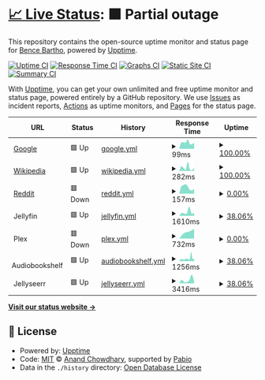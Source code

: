 # [📈 Live Status](https://kockabence.github.io/upptime): <!--live status--> **🟧 Partial outage**

This repository contains the open-source uptime monitor and status page for [Bence Bartho](https://kockabence.github.io/upptime), powered by [Upptime](https://github.com/upptime/upptime).

[![Uptime CI](https://github.com/kockabence/upptime/workflows/Uptime%20CI/badge.svg)](https://github.com/kockabence/upptime/actions?query=workflow%3A%22Uptime+CI%22)
[![Response Time CI](https://github.com/kockabence/upptime/workflows/Response%20Time%20CI/badge.svg)](https://github.com/kockabence/upptime/actions?query=workflow%3A%22Response+Time+CI%22)
[![Graphs CI](https://github.com/kockabence/upptime/workflows/Graphs%20CI/badge.svg)](https://github.com/kockabence/upptime/actions?query=workflow%3A%22Graphs+CI%22)
[![Static Site CI](https://github.com/kockabence/upptime/workflows/Static%20Site%20CI/badge.svg)](https://github.com/kockabence/upptime/actions?query=workflow%3A%22Static+Site+CI%22)
[![Summary CI](https://github.com/kockabence/upptime/workflows/Summary%20CI/badge.svg)](https://github.com/kockabence/upptime/actions?query=workflow%3A%22Summary+CI%22)

With [Upptime](https://upptime.js.org), you can get your own unlimited and free uptime monitor and status page, powered entirely by a GitHub repository. We use [Issues](https://github.com/kockabence/upptime/issues) as incident reports, [Actions](https://github.com/kockabence/upptime/actions) as uptime monitors, and [Pages](https://kockabence.github.io/upptime) for the status page.

<!--start: status pages-->
<!-- This summary is generated by Upptime (https://github.com/upptime/upptime) -->
<!-- Do not edit this manually, your changes will be overwritten -->
<!-- prettier-ignore -->
| URL | Status | History | Response Time | Uptime |
| --- | ------ | ------- | ------------- | ------ |
| <img alt="" src="https://icons.duckduckgo.com/ip3/www.google.com.ico" height="13"> [Google](https://www.google.com) | 🟩 Up | [google.yml](https://github.com/kockabence/upptime/commits/HEAD/history/google.yml) | <details><summary><img alt="Response time graph" src="./graphs/google/response-time-week.png" height="20"> 99ms</summary><br><a href="https://status.bencebartho.com/history/google"><img alt="Response time 111" src="https://img.shields.io/endpoint?url=https%3A%2F%2Fraw.githubusercontent.com%2Fkockabence%2Fupptime%2FHEAD%2Fapi%2Fgoogle%2Fresponse-time.json"></a><br><a href="https://status.bencebartho.com/history/google"><img alt="24-hour response time 97" src="https://img.shields.io/endpoint?url=https%3A%2F%2Fraw.githubusercontent.com%2Fkockabence%2Fupptime%2FHEAD%2Fapi%2Fgoogle%2Fresponse-time-day.json"></a><br><a href="https://status.bencebartho.com/history/google"><img alt="7-day response time 99" src="https://img.shields.io/endpoint?url=https%3A%2F%2Fraw.githubusercontent.com%2Fkockabence%2Fupptime%2FHEAD%2Fapi%2Fgoogle%2Fresponse-time-week.json"></a><br><a href="https://status.bencebartho.com/history/google"><img alt="30-day response time 97" src="https://img.shields.io/endpoint?url=https%3A%2F%2Fraw.githubusercontent.com%2Fkockabence%2Fupptime%2FHEAD%2Fapi%2Fgoogle%2Fresponse-time-month.json"></a><br><a href="https://status.bencebartho.com/history/google"><img alt="1-year response time 112" src="https://img.shields.io/endpoint?url=https%3A%2F%2Fraw.githubusercontent.com%2Fkockabence%2Fupptime%2FHEAD%2Fapi%2Fgoogle%2Fresponse-time-year.json"></a></details> | <details><summary><a href="https://status.bencebartho.com/history/google">100.00%</a></summary><a href="https://status.bencebartho.com/history/google"><img alt="All-time uptime 100.00%" src="https://img.shields.io/endpoint?url=https%3A%2F%2Fraw.githubusercontent.com%2Fkockabence%2Fupptime%2FHEAD%2Fapi%2Fgoogle%2Fuptime.json"></a><br><a href="https://status.bencebartho.com/history/google"><img alt="24-hour uptime 100.00%" src="https://img.shields.io/endpoint?url=https%3A%2F%2Fraw.githubusercontent.com%2Fkockabence%2Fupptime%2FHEAD%2Fapi%2Fgoogle%2Fuptime-day.json"></a><br><a href="https://status.bencebartho.com/history/google"><img alt="7-day uptime 100.00%" src="https://img.shields.io/endpoint?url=https%3A%2F%2Fraw.githubusercontent.com%2Fkockabence%2Fupptime%2FHEAD%2Fapi%2Fgoogle%2Fuptime-week.json"></a><br><a href="https://status.bencebartho.com/history/google"><img alt="30-day uptime 100.00%" src="https://img.shields.io/endpoint?url=https%3A%2F%2Fraw.githubusercontent.com%2Fkockabence%2Fupptime%2FHEAD%2Fapi%2Fgoogle%2Fuptime-month.json"></a><br><a href="https://status.bencebartho.com/history/google"><img alt="1-year uptime 99.98%" src="https://img.shields.io/endpoint?url=https%3A%2F%2Fraw.githubusercontent.com%2Fkockabence%2Fupptime%2FHEAD%2Fapi%2Fgoogle%2Fuptime-year.json"></a></details>
| <img alt="" src="https://icons.duckduckgo.com/ip3/en.wikipedia.org.ico" height="13"> [Wikipedia](https://en.wikipedia.org) | 🟩 Up | [wikipedia.yml](https://github.com/kockabence/upptime/commits/HEAD/history/wikipedia.yml) | <details><summary><img alt="Response time graph" src="./graphs/wikipedia/response-time-week.png" height="20"> 282ms</summary><br><a href="https://status.bencebartho.com/history/wikipedia"><img alt="Response time 217" src="https://img.shields.io/endpoint?url=https%3A%2F%2Fraw.githubusercontent.com%2Fkockabence%2Fupptime%2FHEAD%2Fapi%2Fwikipedia%2Fresponse-time.json"></a><br><a href="https://status.bencebartho.com/history/wikipedia"><img alt="24-hour response time 248" src="https://img.shields.io/endpoint?url=https%3A%2F%2Fraw.githubusercontent.com%2Fkockabence%2Fupptime%2FHEAD%2Fapi%2Fwikipedia%2Fresponse-time-day.json"></a><br><a href="https://status.bencebartho.com/history/wikipedia"><img alt="7-day response time 282" src="https://img.shields.io/endpoint?url=https%3A%2F%2Fraw.githubusercontent.com%2Fkockabence%2Fupptime%2FHEAD%2Fapi%2Fwikipedia%2Fresponse-time-week.json"></a><br><a href="https://status.bencebartho.com/history/wikipedia"><img alt="30-day response time 255" src="https://img.shields.io/endpoint?url=https%3A%2F%2Fraw.githubusercontent.com%2Fkockabence%2Fupptime%2FHEAD%2Fapi%2Fwikipedia%2Fresponse-time-month.json"></a><br><a href="https://status.bencebartho.com/history/wikipedia"><img alt="1-year response time 212" src="https://img.shields.io/endpoint?url=https%3A%2F%2Fraw.githubusercontent.com%2Fkockabence%2Fupptime%2FHEAD%2Fapi%2Fwikipedia%2Fresponse-time-year.json"></a></details> | <details><summary><a href="https://status.bencebartho.com/history/wikipedia">100.00%</a></summary><a href="https://status.bencebartho.com/history/wikipedia"><img alt="All-time uptime 100.00%" src="https://img.shields.io/endpoint?url=https%3A%2F%2Fraw.githubusercontent.com%2Fkockabence%2Fupptime%2FHEAD%2Fapi%2Fwikipedia%2Fuptime.json"></a><br><a href="https://status.bencebartho.com/history/wikipedia"><img alt="24-hour uptime 100.00%" src="https://img.shields.io/endpoint?url=https%3A%2F%2Fraw.githubusercontent.com%2Fkockabence%2Fupptime%2FHEAD%2Fapi%2Fwikipedia%2Fuptime-day.json"></a><br><a href="https://status.bencebartho.com/history/wikipedia"><img alt="7-day uptime 100.00%" src="https://img.shields.io/endpoint?url=https%3A%2F%2Fraw.githubusercontent.com%2Fkockabence%2Fupptime%2FHEAD%2Fapi%2Fwikipedia%2Fuptime-week.json"></a><br><a href="https://status.bencebartho.com/history/wikipedia"><img alt="30-day uptime 100.00%" src="https://img.shields.io/endpoint?url=https%3A%2F%2Fraw.githubusercontent.com%2Fkockabence%2Fupptime%2FHEAD%2Fapi%2Fwikipedia%2Fuptime-month.json"></a><br><a href="https://status.bencebartho.com/history/wikipedia"><img alt="1-year uptime 100.00%" src="https://img.shields.io/endpoint?url=https%3A%2F%2Fraw.githubusercontent.com%2Fkockabence%2Fupptime%2FHEAD%2Fapi%2Fwikipedia%2Fuptime-year.json"></a></details>
| <img alt="" src="https://icons.duckduckgo.com/ip3/www.reddit.com.ico" height="13"> [Reddit](https://www.reddit.com) | 🟥 Down | [reddit.yml](https://github.com/kockabence/upptime/commits/HEAD/history/reddit.yml) | <details><summary><img alt="Response time graph" src="./graphs/reddit/response-time-week.png" height="20"> 157ms</summary><br><a href="https://status.bencebartho.com/history/reddit"><img alt="Response time 125" src="https://img.shields.io/endpoint?url=https%3A%2F%2Fraw.githubusercontent.com%2Fkockabence%2Fupptime%2FHEAD%2Fapi%2Freddit%2Fresponse-time.json"></a><br><a href="https://status.bencebartho.com/history/reddit"><img alt="24-hour response time 114" src="https://img.shields.io/endpoint?url=https%3A%2F%2Fraw.githubusercontent.com%2Fkockabence%2Fupptime%2FHEAD%2Fapi%2Freddit%2Fresponse-time-day.json"></a><br><a href="https://status.bencebartho.com/history/reddit"><img alt="7-day response time 157" src="https://img.shields.io/endpoint?url=https%3A%2F%2Fraw.githubusercontent.com%2Fkockabence%2Fupptime%2FHEAD%2Fapi%2Freddit%2Fresponse-time-week.json"></a><br><a href="https://status.bencebartho.com/history/reddit"><img alt="30-day response time 102" src="https://img.shields.io/endpoint?url=https%3A%2F%2Fraw.githubusercontent.com%2Fkockabence%2Fupptime%2FHEAD%2Fapi%2Freddit%2Fresponse-time-month.json"></a><br><a href="https://status.bencebartho.com/history/reddit"><img alt="1-year response time 125" src="https://img.shields.io/endpoint?url=https%3A%2F%2Fraw.githubusercontent.com%2Fkockabence%2Fupptime%2FHEAD%2Fapi%2Freddit%2Fresponse-time-year.json"></a></details> | <details><summary><a href="https://status.bencebartho.com/history/reddit">0.00%</a></summary><a href="https://status.bencebartho.com/history/reddit"><img alt="All-time uptime 0.00%" src="https://img.shields.io/endpoint?url=https%3A%2F%2Fraw.githubusercontent.com%2Fkockabence%2Fupptime%2FHEAD%2Fapi%2Freddit%2Fuptime.json"></a><br><a href="https://status.bencebartho.com/history/reddit"><img alt="24-hour uptime 0.00%" src="https://img.shields.io/endpoint?url=https%3A%2F%2Fraw.githubusercontent.com%2Fkockabence%2Fupptime%2FHEAD%2Fapi%2Freddit%2Fuptime-day.json"></a><br><a href="https://status.bencebartho.com/history/reddit"><img alt="7-day uptime 0.00%" src="https://img.shields.io/endpoint?url=https%3A%2F%2Fraw.githubusercontent.com%2Fkockabence%2Fupptime%2FHEAD%2Fapi%2Freddit%2Fuptime-week.json"></a><br><a href="https://status.bencebartho.com/history/reddit"><img alt="30-day uptime 0.00%" src="https://img.shields.io/endpoint?url=https%3A%2F%2Fraw.githubusercontent.com%2Fkockabence%2Fupptime%2FHEAD%2Fapi%2Freddit%2Fuptime-month.json"></a><br><a href="https://status.bencebartho.com/history/reddit"><img alt="1-year uptime 0.00%" src="https://img.shields.io/endpoint?url=https%3A%2F%2Fraw.githubusercontent.com%2Fkockabence%2Fupptime%2FHEAD%2Fapi%2Freddit%2Fuptime-year.json"></a></details>
| <img alt="" src="https://icons.duckduckgo.com/ip3/null.ico" height="13"> Jellyfin | 🟩 Up | [jellyfin.yml](https://github.com/kockabence/upptime/commits/HEAD/history/jellyfin.yml) | <details><summary><img alt="Response time graph" src="./graphs/jellyfin/response-time-week.png" height="20"> 1610ms</summary><br><a href="https://status.bencebartho.com/history/jellyfin"><img alt="Response time 1607" src="https://img.shields.io/endpoint?url=https%3A%2F%2Fraw.githubusercontent.com%2Fkockabence%2Fupptime%2FHEAD%2Fapi%2Fjellyfin%2Fresponse-time.json"></a><br><a href="https://status.bencebartho.com/history/jellyfin"><img alt="24-hour response time 1838" src="https://img.shields.io/endpoint?url=https%3A%2F%2Fraw.githubusercontent.com%2Fkockabence%2Fupptime%2FHEAD%2Fapi%2Fjellyfin%2Fresponse-time-day.json"></a><br><a href="https://status.bencebartho.com/history/jellyfin"><img alt="7-day response time 1610" src="https://img.shields.io/endpoint?url=https%3A%2F%2Fraw.githubusercontent.com%2Fkockabence%2Fupptime%2FHEAD%2Fapi%2Fjellyfin%2Fresponse-time-week.json"></a><br><a href="https://status.bencebartho.com/history/jellyfin"><img alt="30-day response time 1610" src="https://img.shields.io/endpoint?url=https%3A%2F%2Fraw.githubusercontent.com%2Fkockabence%2Fupptime%2FHEAD%2Fapi%2Fjellyfin%2Fresponse-time-month.json"></a><br><a href="https://status.bencebartho.com/history/jellyfin"><img alt="1-year response time 1653" src="https://img.shields.io/endpoint?url=https%3A%2F%2Fraw.githubusercontent.com%2Fkockabence%2Fupptime%2FHEAD%2Fapi%2Fjellyfin%2Fresponse-time-year.json"></a></details> | <details><summary><a href="https://status.bencebartho.com/history/jellyfin">38.06%</a></summary><a href="https://status.bencebartho.com/history/jellyfin"><img alt="All-time uptime 40.52%" src="https://img.shields.io/endpoint?url=https%3A%2F%2Fraw.githubusercontent.com%2Fkockabence%2Fupptime%2FHEAD%2Fapi%2Fjellyfin%2Fuptime.json"></a><br><a href="https://status.bencebartho.com/history/jellyfin"><img alt="24-hour uptime 78.51%" src="https://img.shields.io/endpoint?url=https%3A%2F%2Fraw.githubusercontent.com%2Fkockabence%2Fupptime%2FHEAD%2Fapi%2Fjellyfin%2Fuptime-day.json"></a><br><a href="https://status.bencebartho.com/history/jellyfin"><img alt="7-day uptime 38.06%" src="https://img.shields.io/endpoint?url=https%3A%2F%2Fraw.githubusercontent.com%2Fkockabence%2Fupptime%2FHEAD%2Fapi%2Fjellyfin%2Fuptime-week.json"></a><br><a href="https://status.bencebartho.com/history/jellyfin"><img alt="30-day uptime 6.85%" src="https://img.shields.io/endpoint?url=https%3A%2F%2Fraw.githubusercontent.com%2Fkockabence%2Fupptime%2FHEAD%2Fapi%2Fjellyfin%2Fuptime-month.json"></a><br><a href="https://status.bencebartho.com/history/jellyfin"><img alt="1-year uptime 35.83%" src="https://img.shields.io/endpoint?url=https%3A%2F%2Fraw.githubusercontent.com%2Fkockabence%2Fupptime%2FHEAD%2Fapi%2Fjellyfin%2Fuptime-year.json"></a></details>
| <img alt="" src="https://icons.duckduckgo.com/ip3/null.ico" height="13"> Plex | 🟥 Down | [plex.yml](https://github.com/kockabence/upptime/commits/HEAD/history/plex.yml) | <details><summary><img alt="Response time graph" src="./graphs/plex/response-time-week.png" height="20"> 732ms</summary><br><a href="https://status.bencebartho.com/history/plex"><img alt="Response time 832" src="https://img.shields.io/endpoint?url=https%3A%2F%2Fraw.githubusercontent.com%2Fkockabence%2Fupptime%2FHEAD%2Fapi%2Fplex%2Fresponse-time.json"></a><br><a href="https://status.bencebartho.com/history/plex"><img alt="24-hour response time 957" src="https://img.shields.io/endpoint?url=https%3A%2F%2Fraw.githubusercontent.com%2Fkockabence%2Fupptime%2FHEAD%2Fapi%2Fplex%2Fresponse-time-day.json"></a><br><a href="https://status.bencebartho.com/history/plex"><img alt="7-day response time 732" src="https://img.shields.io/endpoint?url=https%3A%2F%2Fraw.githubusercontent.com%2Fkockabence%2Fupptime%2FHEAD%2Fapi%2Fplex%2Fresponse-time-week.json"></a><br><a href="https://status.bencebartho.com/history/plex"><img alt="30-day response time 732" src="https://img.shields.io/endpoint?url=https%3A%2F%2Fraw.githubusercontent.com%2Fkockabence%2Fupptime%2FHEAD%2Fapi%2Fplex%2Fresponse-time-month.json"></a><br><a href="https://status.bencebartho.com/history/plex"><img alt="1-year response time 842" src="https://img.shields.io/endpoint?url=https%3A%2F%2Fraw.githubusercontent.com%2Fkockabence%2Fupptime%2FHEAD%2Fapi%2Fplex%2Fresponse-time-year.json"></a></details> | <details><summary><a href="https://status.bencebartho.com/history/plex">0.00%</a></summary><a href="https://status.bencebartho.com/history/plex"><img alt="All-time uptime 0.00%" src="https://img.shields.io/endpoint?url=https%3A%2F%2Fraw.githubusercontent.com%2Fkockabence%2Fupptime%2FHEAD%2Fapi%2Fplex%2Fuptime.json"></a><br><a href="https://status.bencebartho.com/history/plex"><img alt="24-hour uptime 0.00%" src="https://img.shields.io/endpoint?url=https%3A%2F%2Fraw.githubusercontent.com%2Fkockabence%2Fupptime%2FHEAD%2Fapi%2Fplex%2Fuptime-day.json"></a><br><a href="https://status.bencebartho.com/history/plex"><img alt="7-day uptime 0.00%" src="https://img.shields.io/endpoint?url=https%3A%2F%2Fraw.githubusercontent.com%2Fkockabence%2Fupptime%2FHEAD%2Fapi%2Fplex%2Fuptime-week.json"></a><br><a href="https://status.bencebartho.com/history/plex"><img alt="30-day uptime 0.00%" src="https://img.shields.io/endpoint?url=https%3A%2F%2Fraw.githubusercontent.com%2Fkockabence%2Fupptime%2FHEAD%2Fapi%2Fplex%2Fuptime-month.json"></a><br><a href="https://status.bencebartho.com/history/plex"><img alt="1-year uptime 0.00%" src="https://img.shields.io/endpoint?url=https%3A%2F%2Fraw.githubusercontent.com%2Fkockabence%2Fupptime%2FHEAD%2Fapi%2Fplex%2Fuptime-year.json"></a></details>
| <img alt="" src="https://icons.duckduckgo.com/ip3/null.ico" height="13"> Audiobookshelf | 🟩 Up | [audiobookshelf.yml](https://github.com/kockabence/upptime/commits/HEAD/history/audiobookshelf.yml) | <details><summary><img alt="Response time graph" src="./graphs/audiobookshelf/response-time-week.png" height="20"> 1256ms</summary><br><a href="https://status.bencebartho.com/history/audiobookshelf"><img alt="Response time 1555" src="https://img.shields.io/endpoint?url=https%3A%2F%2Fraw.githubusercontent.com%2Fkockabence%2Fupptime%2FHEAD%2Fapi%2Faudiobookshelf%2Fresponse-time.json"></a><br><a href="https://status.bencebartho.com/history/audiobookshelf"><img alt="24-hour response time 1778" src="https://img.shields.io/endpoint?url=https%3A%2F%2Fraw.githubusercontent.com%2Fkockabence%2Fupptime%2FHEAD%2Fapi%2Faudiobookshelf%2Fresponse-time-day.json"></a><br><a href="https://status.bencebartho.com/history/audiobookshelf"><img alt="7-day response time 1256" src="https://img.shields.io/endpoint?url=https%3A%2F%2Fraw.githubusercontent.com%2Fkockabence%2Fupptime%2FHEAD%2Fapi%2Faudiobookshelf%2Fresponse-time-week.json"></a><br><a href="https://status.bencebartho.com/history/audiobookshelf"><img alt="30-day response time 911" src="https://img.shields.io/endpoint?url=https%3A%2F%2Fraw.githubusercontent.com%2Fkockabence%2Fupptime%2FHEAD%2Fapi%2Faudiobookshelf%2Fresponse-time-month.json"></a><br><a href="https://status.bencebartho.com/history/audiobookshelf"><img alt="1-year response time 1603" src="https://img.shields.io/endpoint?url=https%3A%2F%2Fraw.githubusercontent.com%2Fkockabence%2Fupptime%2FHEAD%2Fapi%2Faudiobookshelf%2Fresponse-time-year.json"></a></details> | <details><summary><a href="https://status.bencebartho.com/history/audiobookshelf">38.06%</a></summary><a href="https://status.bencebartho.com/history/audiobookshelf"><img alt="All-time uptime 54.15%" src="https://img.shields.io/endpoint?url=https%3A%2F%2Fraw.githubusercontent.com%2Fkockabence%2Fupptime%2FHEAD%2Fapi%2Faudiobookshelf%2Fuptime.json"></a><br><a href="https://status.bencebartho.com/history/audiobookshelf"><img alt="24-hour uptime 78.53%" src="https://img.shields.io/endpoint?url=https%3A%2F%2Fraw.githubusercontent.com%2Fkockabence%2Fupptime%2FHEAD%2Fapi%2Faudiobookshelf%2Fuptime-day.json"></a><br><a href="https://status.bencebartho.com/history/audiobookshelf"><img alt="7-day uptime 38.06%" src="https://img.shields.io/endpoint?url=https%3A%2F%2Fraw.githubusercontent.com%2Fkockabence%2Fupptime%2FHEAD%2Fapi%2Faudiobookshelf%2Fuptime-week.json"></a><br><a href="https://status.bencebartho.com/history/audiobookshelf"><img alt="30-day uptime 6.85%" src="https://img.shields.io/endpoint?url=https%3A%2F%2Fraw.githubusercontent.com%2Fkockabence%2Fupptime%2FHEAD%2Fapi%2Faudiobookshelf%2Fuptime-month.json"></a><br><a href="https://status.bencebartho.com/history/audiobookshelf"><img alt="1-year uptime 50.54%" src="https://img.shields.io/endpoint?url=https%3A%2F%2Fraw.githubusercontent.com%2Fkockabence%2Fupptime%2FHEAD%2Fapi%2Faudiobookshelf%2Fuptime-year.json"></a></details>
| <img alt="" src="https://icons.duckduckgo.com/ip3/null.ico" height="13"> Jellyseerr | 🟩 Up | [jellyseerr.yml](https://github.com/kockabence/upptime/commits/HEAD/history/jellyseerr.yml) | <details><summary><img alt="Response time graph" src="./graphs/jellyseerr/response-time-week.png" height="20"> 3416ms</summary><br><a href="https://status.bencebartho.com/history/jellyseerr"><img alt="Response time 2645" src="https://img.shields.io/endpoint?url=https%3A%2F%2Fraw.githubusercontent.com%2Fkockabence%2Fupptime%2FHEAD%2Fapi%2Fjellyseerr%2Fresponse-time.json"></a><br><a href="https://status.bencebartho.com/history/jellyseerr"><img alt="24-hour response time 2293" src="https://img.shields.io/endpoint?url=https%3A%2F%2Fraw.githubusercontent.com%2Fkockabence%2Fupptime%2FHEAD%2Fapi%2Fjellyseerr%2Fresponse-time-day.json"></a><br><a href="https://status.bencebartho.com/history/jellyseerr"><img alt="7-day response time 3416" src="https://img.shields.io/endpoint?url=https%3A%2F%2Fraw.githubusercontent.com%2Fkockabence%2Fupptime%2FHEAD%2Fapi%2Fjellyseerr%2Fresponse-time-week.json"></a><br><a href="https://status.bencebartho.com/history/jellyseerr"><img alt="30-day response time 3416" src="https://img.shields.io/endpoint?url=https%3A%2F%2Fraw.githubusercontent.com%2Fkockabence%2Fupptime%2FHEAD%2Fapi%2Fjellyseerr%2Fresponse-time-month.json"></a><br><a href="https://status.bencebartho.com/history/jellyseerr"><img alt="1-year response time 2725" src="https://img.shields.io/endpoint?url=https%3A%2F%2Fraw.githubusercontent.com%2Fkockabence%2Fupptime%2FHEAD%2Fapi%2Fjellyseerr%2Fresponse-time-year.json"></a></details> | <details><summary><a href="https://status.bencebartho.com/history/jellyseerr">38.06%</a></summary><a href="https://status.bencebartho.com/history/jellyseerr"><img alt="All-time uptime 40.67%" src="https://img.shields.io/endpoint?url=https%3A%2F%2Fraw.githubusercontent.com%2Fkockabence%2Fupptime%2FHEAD%2Fapi%2Fjellyseerr%2Fuptime.json"></a><br><a href="https://status.bencebartho.com/history/jellyseerr"><img alt="24-hour uptime 78.54%" src="https://img.shields.io/endpoint?url=https%3A%2F%2Fraw.githubusercontent.com%2Fkockabence%2Fupptime%2FHEAD%2Fapi%2Fjellyseerr%2Fuptime-day.json"></a><br><a href="https://status.bencebartho.com/history/jellyseerr"><img alt="7-day uptime 38.06%" src="https://img.shields.io/endpoint?url=https%3A%2F%2Fraw.githubusercontent.com%2Fkockabence%2Fupptime%2FHEAD%2Fapi%2Fjellyseerr%2Fuptime-week.json"></a><br><a href="https://status.bencebartho.com/history/jellyseerr"><img alt="30-day uptime 6.85%" src="https://img.shields.io/endpoint?url=https%3A%2F%2Fraw.githubusercontent.com%2Fkockabence%2Fupptime%2FHEAD%2Fapi%2Fjellyseerr%2Fuptime-month.json"></a><br><a href="https://status.bencebartho.com/history/jellyseerr"><img alt="1-year uptime 36.00%" src="https://img.shields.io/endpoint?url=https%3A%2F%2Fraw.githubusercontent.com%2Fkockabence%2Fupptime%2FHEAD%2Fapi%2Fjellyseerr%2Fuptime-year.json"></a></details>

<!--end: status pages-->

[**Visit our status website →**](https://kockabence.github.io/upptime)

## 📄 License

- Powered by: [Upptime](https://github.com/upptime/upptime)
- Code: [MIT](./LICENSE) © [Anand Chowdhary](https://anandchowdhary.com), supported by [Pabio](https://pabio.com)
- Data in the `./history` directory: [Open Database License](https://opendatacommons.org/licenses/odbl/1-0/)
